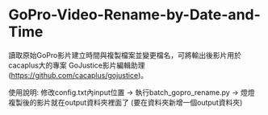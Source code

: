 # GoPro-Video-Rename-by-Date-and-Time
讀取原始GoPro影片建立時間與複製檔案並變更檔名，可將輸出後影片用於cacaplus大的專案 GoJustice影片編輯助理 (https://github.com/cacaplus/gojustice)。

使用說明:
修改config.txt內input位置 -> 執行batch_gopro_rename.py -> 燈燈 複製後的影片就在output資料夾裡面了 (要在資料夾新增一個output資料夾)

